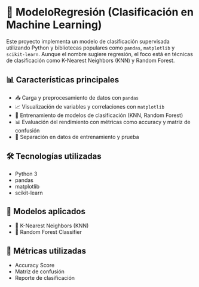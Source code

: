 # 🔢 ModeloRegresión (Clasificación en Machine Learning)

Este proyecto implementa un modelo de clasificación supervisada utilizando Python y bibliotecas populares como `pandas`, `matplotlib` y `scikit-learn`. Aunque el nombre sugiere regresión, el foco está en técnicas de clasificación como K-Nearest Neighbors (KNN) y Random Forest.

## 📊 Características principales

- 📥 Carga y preprocesamiento de datos con `pandas`
- 📈 Visualización de variables y correlaciones con `matplotlib`
- 🧠 Entrenamiento de modelos de clasificación (KNN, Random Forest)
- 📊 Evaluación del rendimiento con métricas como accuracy y matriz de confusión
- 🧪 Separación en datos de entrenamiento y prueba

## 🛠️ Tecnologías utilizadas

- Python 3
- pandas
- matplotlib
- scikit-learn

## 🧪 Modelos aplicados

- 🤖 K-Nearest Neighbors (KNN)
- 🌲 Random Forest Classifier

## 🧮 Métricas utilizadas

- Accuracy Score
- Matriz de confusión
- Reporte de clasificación
